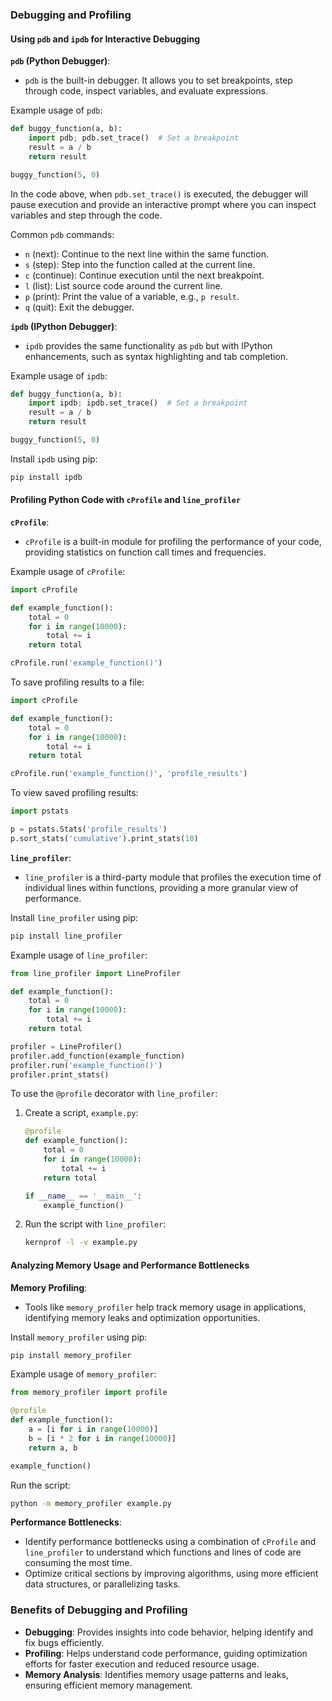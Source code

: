### Debugging and Profiling

#### Using `pdb` and `ipdb` for Interactive Debugging

**`pdb` (Python Debugger)**:

- `pdb` is the built-in debugger. It allows you to set breakpoints, step through code, inspect variables, and evaluate expressions.

Example usage of `pdb`:

```python
def buggy_function(a, b):
    import pdb; pdb.set_trace()  # Set a breakpoint
    result = a / b
    return result

buggy_function(5, 0)
```

In the code above, when `pdb.set_trace()` is executed, the debugger will pause execution and provide an interactive prompt where you can inspect variables and step through the code.

Common `pdb` commands:

- `n` (next): Continue to the next line within the same function.
- `s` (step): Step into the function called at the current line.
- `c` (continue): Continue execution until the next breakpoint.
- `l` (list): List source code around the current line.
- `p` (print): Print the value of a variable, e.g., `p result`.
- `q` (quit): Exit the debugger.

**`ipdb` (IPython Debugger)**:

- `ipdb` provides the same functionality as `pdb` but with IPython enhancements, such as syntax highlighting and tab completion.

Example usage of `ipdb`:

```python
def buggy_function(a, b):
    import ipdb; ipdb.set_trace()  # Set a breakpoint
    result = a / b
    return result

buggy_function(5, 0)
```

Install `ipdb` using pip:

```bash
pip install ipdb
```

#### Profiling Python Code with `cProfile` and `line_profiler`

**`cProfile`**:

- `cProfile` is a built-in module for profiling the performance of your code, providing statistics on function call times and frequencies.

Example usage of `cProfile`:

```python
import cProfile

def example_function():
    total = 0
    for i in range(10000):
        total += i
    return total

cProfile.run('example_function()')
```

To save profiling results to a file:

```python
import cProfile

def example_function():
    total = 0
    for i in range(10000):
        total += i
    return total

cProfile.run('example_function()', 'profile_results')
```

To view saved profiling results:

```python
import pstats

p = pstats.Stats('profile_results')
p.sort_stats('cumulative').print_stats(10)
```

**`line_profiler`**:

- `line_profiler` is a third-party module that profiles the execution time of individual lines within functions, providing a more granular view of performance.

Install `line_profiler` using pip:

```bash
pip install line_profiler
```

Example usage of `line_profiler`:

```python
from line_profiler import LineProfiler

def example_function():
    total = 0
    for i in range(10000):
        total += i
    return total

profiler = LineProfiler()
profiler.add_function(example_function)
profiler.run('example_function()')
profiler.print_stats()
```

To use the `@profile` decorator with `line_profiler`:

1. Create a script, `example.py`:

   ```python
   @profile
   def example_function():
       total = 0
       for i in range(10000):
           total += i
       return total

   if __name__ == '__main__':
       example_function()
   ```

2. Run the script with `line_profiler`:
   ```bash
   kernprof -l -v example.py
   ```

#### Analyzing Memory Usage and Performance Bottlenecks

**Memory Profiling**:

- Tools like `memory_profiler` help track memory usage in applications, identifying memory leaks and optimization opportunities.

Install `memory_profiler` using pip:

```bash
pip install memory_profiler
```

Example usage of `memory_profiler`:

```python
from memory_profiler import profile

@profile
def example_function():
    a = [i for i in range(10000)]
    b = [i * 2 for i in range(10000)]
    return a, b

example_function()
```

Run the script:

```bash
python -m memory_profiler example.py
```

**Performance Bottlenecks**:

- Identify performance bottlenecks using a combination of `cProfile` and `line_profiler` to understand which functions and lines of code are consuming the most time.
- Optimize critical sections by improving algorithms, using more efficient data structures, or parallelizing tasks.

### Benefits of Debugging and Profiling

- **Debugging**: Provides insights into code behavior, helping identify and fix bugs efficiently.
- **Profiling**: Helps understand code performance, guiding optimization efforts for faster execution and reduced resource usage.
- **Memory Analysis**: Identifies memory usage patterns and leaks, ensuring efficient memory management.
